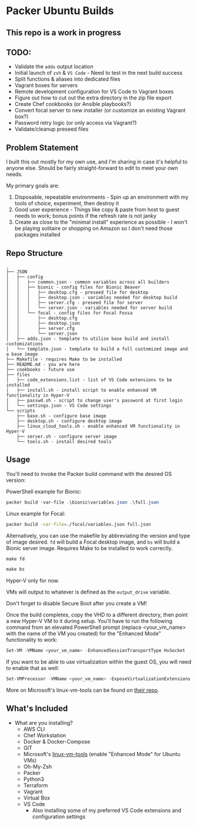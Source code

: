 # Packer Ubuntu Builds

## This repo is a work in progress

## TODO: 

- Validate the `adds` output location
- Initial launch of `zsh` & `VS Code` - Need to test in the next build success
- Split functions & aliases into dedicated files
- Vagrant boxes for servers
- Remote development configuration for VS Code to Vagrant boxes
- Figure out how to cut out the extra directory in the zip file export
- Create Chef cookbooks (or Ansible playbooks?)
- Convert focal server to new installer (or customize an existing Vagrant box?)
- Password retry logic (or only access via Vagrant?)
- Validate/cleanup preseed files

## Problem Statement

I built this out mostly for my own use, and I'm sharing in case it's helpful to anyone else. Should be fairly straight-forward to edit to meet your own needs.

My primary goals are:

1. Disposable, repeatable environments - Spin up an environment with my tools of choice, experiment, then destroy it
2. Good user experience - Things like copy & paste from host to guest needs to work; bonus points if the refresh rate is not janky
3. Create as close to the "minimal install" experience as possible - I won't be playing solitaire or shopping on Amazon so I don't need those packages installed

## Repo Structure

```ascii
.
├── JSON
│   ├── config
│   │   ├── common.json - common variables across all builders
│   │   ├── bionic - config files for Bionic Beaver
│   │   │   ├── desktop.cfg - preseed file for desktop
│   │   │   ├── desktop.json - variables needed for desktop build
│   │   │   ├── server.cfg - preseed file for server
│   │   │   └── server.json - variables needed for server build
│   │   └── focal - config files for Focal Fossa
│   │       ├── desktop.cfg
│   │       ├── desktop.json
│   │       ├── server.cfg
│   │       └── server.json
│   ├── adds.json - template to utilize base build and install customizations
│   └── template.json - template to build a full customized image and a base image
├── Makefile - requires Make to be installed
├── README.md - you are here
├── cookbooks - future use
├── files
│   ├── code_extensions.list - list of VS Code extensions to be installed
│   ├── install.sh - install script to enable enhanced VM functionality in Hyper-V
│   ├── passwd.sh - script to change user's password at first login
│   └── settings.json - VS Code settings
└── scripts
    ├── base.sh - configure base image
    ├── desktop.sh - configure desktop image
    ├── linux_cloud_tools.sh - enable enhanced VM functionality in Hyper-V
    ├── server.sh - configure server image
    └── tools.sh - install desired tools
```

## Usage

You'll need to invoke the Packer build command with the desired OS version:

PowerShell example for Bionic:

```powershell
packer build -var-file .\bionic\variables.json .\full.json
```

Linux example for Focal:

```bash
packer build -var-file=./focal/variables.json full.json
```

Alternatively, you can use the makefile by abbreviating the version and type of image desired. `fd` will build a Focal desktop image, and `bs` will build a Bionic server image. Requires Make to be installed to work correctly.

```powershell
make fd
```

```powershell
make bs
```

Hyper-V only for now.

VMs will output to whatever is defined as the `output_drive` variable.

Don't forget to disable Secure Boot after you create a VM!

Once the build completes, copy the VHD to a different directory, then point a new Hyper-V VM to it during setup. You'll have to run the following command from an elevated PowerShell prompt (replace <your_vm_name> with the name of the VM you created) for the "Enhanced Mode" functionality to work:

```powershell
Set-VM -VMName <your_vm_name> -EnhancedSessionTransportType HvSocket
```

If you want to be able to use virtualization within the guest OS, you will need to enable that as well:

```powershell
Set-VMProcessor -VMName <your_vm_name> -ExposeVirtualizationExtensions $true
```

More on Microsoft's linux-vm-tools can be found on [their repo](https://github.com/microsoft/linux-vm-tools).

## What's Included

- What are you installing?
  - AWS CLI
  - Chef Workstation
  - Docker & Docker-Compose
  - GIT
  - Microsoft's [linux-vm-tools](https://github.com/microsoft/linux-vm-tools) (enable "Enhanced Mode" for Ubuntu VMs)
  - Oh-My-Zsh
  - Packer
  - Python3
  - Terraform
  - Vagrant
  - Virtual Box
  - VS Code
    - Also installing some of my preferred VS Code extensions and configuration settings
